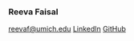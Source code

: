 ### Reeva Faisal
[reevaf@umich.edu](reevaf@umich.edu) 
[LinkedIn](https://www.linkedin.com/in/reeva-faisal/)
[GitHub](https://github.com/reevafaisal)
